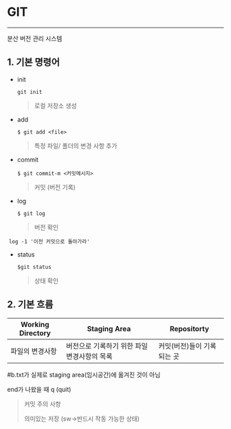 # GIT

----

분산 버전 관리 시스템

## 1. 기본 명령어

- init

  ```git init```

  > 로컬 저장소 생성



- add

  ```$ git add <file>```

  >  특정 파일/ 폴더의 변경 사항 추가



- commit

  ```$ git commit-m <커밋메시지>```

  > 커밋 (버전 기록)

  

- log

  ```$ git log```

  > 버전 확인

​		```log -1 '이전 커밋으로 돌아가라'```



- status

  ```$git status```

  > 상태 확인



## 2. 기본 흐름



| Working Directory | Staging Area                                | Repositorty                |
| ----------------- | ------------------------------------------- | -------------------------- |
| 파일의 변경사항   | 버전으로 기록하기 위한 파일 변경사항의 목록 | 커밋(버전)들이 기록되는 곳 |

#b.txt가 실제로 staging area(임시공간)에 옮겨진 것이 아님

end가 나왔을 때 q (quit)

> 커밋 주의 사항
>
> 의미있는 저장 (sw->반드시 작동 가능한 상태)



